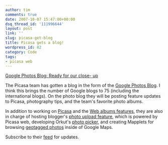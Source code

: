 ```yaml
---
author: tim
comments: true
date: 2007-10-07 15:47:00+00:00
dsq_thread_id: '111996644'
layout: post
link: ''
slug: picasa-get-blog
title: Picasa gets a blog!
wordpress_id: 82
category: Code
tags:
- picasa web
---
```


[Google Photos Blog: Ready for our close-
up](http://googlephotos.blogspot.com/2007/09/posted-by-jason-cook-product-marketing_28.html)  
  
The Picasa team has gotten a blog in the form of the [Google Photos
Blog](http://googlephotos.blogspot.com/). I think this brings the number of
Google blogs to 75 (including the international blogs). On the photo blog they
will be posting feature updates to Picasa, photography tips, and the team's
favorite photo albums.  
  
In addition to working on [Picasa](http://picasa.google.com/) and the [Web
albums features](http://picasaweb.google.com/), they are also in charge of
hosting blogger's [photo upload feature](http://buzz.blogger.com/2007/03/blogger-and-picasa-web-albums.html), which is powered by Picasa web,
developing Orkut's [photo picker](http://en.blog.orkut.com/2007/08/spice-up-your-scraps.html), and creating Mapplets for browsing [geotagged photos](http://google-latlong.blogspot.com/2007/08/posted-by-ping-hsin-chen-software.html)
inside of Google Maps.  
  
Subscribe to their [feed](https://feeds.feedburner.com/GooglePicasaBlog) for
updates.

